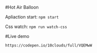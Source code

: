 #Hot Air Balloon

Apliaction start: ``npm start``

Css watch: ``npm run watch-css``


#Live demo

``https://codepen.io/10clouds/full/VQEMwW``
